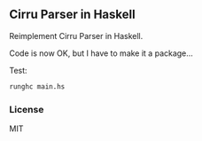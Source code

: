 
Cirru Parser in Haskell
----

Reimplement Cirru Parser in Haskell.

Code is now OK, but I have to make it a package...

Test:

```bash
runghc main.hs
```

### License

MIT
